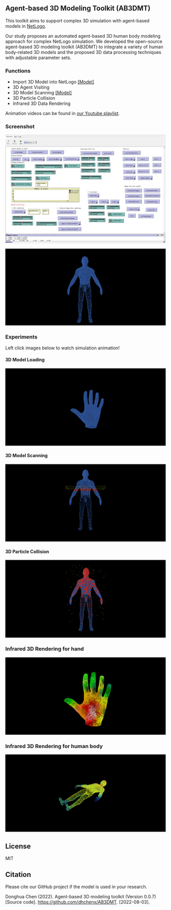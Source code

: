 ##  Agent-based 3D Modeling Toolkit (AB3DMT)

This toolkit aims to support complex 3D simulation with agent-based models in [NetLogo](https://ccl.northwestern.edu/netlogo/). 

 Our study proposes an automated agent-based 3D human body modeling approach for complex NetLogo simulation. We developed the open-source agent-based 3D modeling toolkit (AB3DMT) to integrate a variety of human body-related 3D models and the proposed 3D data processing techniques with adjustable parameter sets.

### Functions 

- Import 3D Model into NetLogo [[Model]](http://modelingcommons.org/browse/one_model/7047#model_tabs_browse_info)
- 3D Agent Visiting
- 3D Model Scanning [[Model]](http://modelingcommons.org/browse/one_model/7048#model_tabs_browse_files)
- 3D Particle Collision
- Infrared 3D Data Rendering

Animation videos can be found in [our Youtube playlist](https://www.youtube.com/playlist?list=PLzHAI-8E5tBCPq3QCMmZdYaxIW-93fa5N).


### Screenshot

![NetLogo Interface](images/ab3dmt-5.png)

![DLA](gifs/DLA.gif)


### Experiments

Left click images below to watch simulation animation!

#### 3D Model Loading 

[![3D Model Loading](images/AB3DMT-5-view.png)](https://www.youtube.com/watch?v=uVfi-EXwxXE)

#### 3D Model Scanning

[![3D Model Scanning](images/AB3DMT-5-view1.png)](https://www.youtube.com/watch?v=826UUHjcaNw)

#### 3D Particle Collision

[![3D Particle Collision](images/AB3DMT-5-view2.png)](https://www.youtube.com/watch?v=OF0JBFBJ0kw)

### Infrared 3D Rendering for hand

[![Infrared 3D Rendering for hand](images/AB3DMT-5-view3.png)](https://www.youtube.com/watch?v=JL55gIwZKkw)

### Infrared 3D Rendering for human body

[![Infrared 3D Rendering for human body](images/AB3DMT-5-view4.png)](https://www.youtube.com/watch?v=BPYYkKdPXg8)

## License

MIT

## Citation

Please cite our GitHub project if the model is used in your research.

Donghua Chen (2022). Agent-based 3D modeling toolkit (Version 0.0.7) [Source code]. https://github.com/dhchenx/AB3DMT. [2022-08-03].


